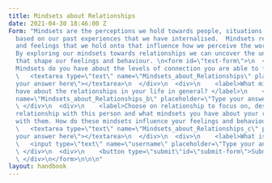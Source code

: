```yaml
---
title: Mindsets about Relationships
date: 2021-04-30 18:46:00 Z
Form: "Mindsets are the perceptions we hold towards people, situations and events
  based on our past experiences that we have internalised.  Mindsets reflect the beliefs
  and feelings that we hold onto that influence how we perceive the world around us.
  By exploring our mindsets towards relationships we can uncover the unconscious forces
  that shape our feelings and behaviour. \n<form id=\"test-form\">\n  <div>\n    <label>What
  Mindsets do you have about the levels of connection you are able to feel with others?</label>\n
  \   <textarea type=\"text\" name=\"Mindsets_about_Relationships\" placeholder=\"Type
  your answer here\"></textarea>\n  </div>\n  <div>\n    <label>What mindsets do you
  have about the relationships in your life in general? </label>\n    <textarea type=\"text\"
  name=\"Mindsets_about_Relationships_b\" placeholder=\"Type your answer here\"></textarea>\n
  \ </div>\n  <div>\n    <label>Choose on relationship to focus on, describe your
  relationship with this person and what mindsets you have about your relationship
  with them. How do these mindsets influence your feelings and behaviour in the relationship?</label>\n
  \   <textarea type=\"text\" name=\"Mindsets_about_Relationships_c\" placeholder=\"Type
  your answer here\"></textarea>\n  </div>\n  <div>\n    <label>What is your username?</label>\n
  \   <input type=\"text\" name=\"username\" placeholder=\"Type your answer here\"></input>\n
  \ </div>\n  <div>\n    <button type=\"submit\"id=\"submit-form\">Submit</button>\n
  \ </div>\n</form>\n\n\n"
layout: handbook
---
```


